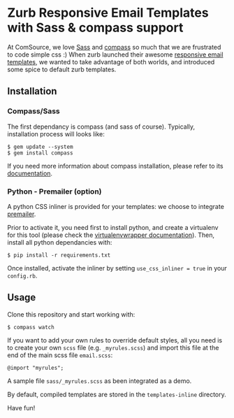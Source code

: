 # Zurb Responsive Email Templates with Sass & compass support

At ComSource, we love [Sass](http://sass-lang.com/) and [compass](http://compass-style.org/) so much that we are frustrated to code simple css :) When zurb launched their awesome [responsive email templates](http://www.zurb.com/playground/responsive-email-templates), we wanted to take advantage of both worlds, and introduced some spice to default zurb templates.

## Installation

### Compass/Sass

The first dependancy is compass (and sass of course). Typically, installation process will looks like: 

	$ gem update --system
	$ gem install compass

If you need more information about compass installation, please refer to its [documentation](http://compass-style.org/install/).

### Python - Premailer (option)

A python CSS inliner is provided for your templates: we choose to integrate [premailer](https://github.com/peterbe/premailer). 

Prior to activate it, you need first to install python, and create a virtualenv for this tool (please check the [virtualenvwrapper documentation](http://virtualenvwrapper.readthedocs.org/en/latest/)). Then, install all python dependancies with:

	$ pip install -r requirements.txt
	
Once installed, activate the inliner by setting `use_css_inliner = true` in your `config.rb`.

## Usage

Clone this repository and start working with:

    $ compass watch

If you want to add your own rules to override default styles, all you need is to create your own `scss` file (e.g. `_myrules.scss`) and import this file at the end of the main scss file `email.scss`:

	@import "myrules";

A sample file `sass/_myrules.scss` as been integrated as a demo.

By default, compiled templates are stored in the `templates-inline` directory.

Have fun!

